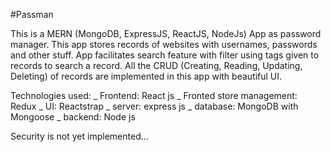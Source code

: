 #Passman

This is a MERN (MongoDB, ExpressJS, ReactJS, NodeJs) App as password manager. This app stores records of websites with usernames, passwords and other stuff. App facilitates search feature with filter using tags given to records to search a record. All the CRUD (Creating, Reading, Updating, Deleting) of records are implemented in this app with beautiful UI.

Technologies used: _ Frontend: React js _ Fronted store management: Redux _ UI: Reactstrap _ server: express js _ database: MongoDB with Mongoose _ backend: Node js

Security is not yet implemented...
